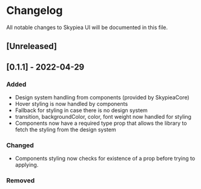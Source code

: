 # Changelog

All notable changes to Skypiea UI will be documented in this file.

## [Unreleased]

## [0.1.1] - 2022-04-29

### Added

- Design system handling from components (provided by SkypieaCore)
- Hover styling is now handled by components
- Fallback for styling in case there is no design system
- transition, backgroundColor, color, font weight now handled for styling
- Components now have a required type prop that allows the library to fetch the styling from the design system

### Changed

- Components styling now checks for existence of a prop before trying to applying.

### Removed
